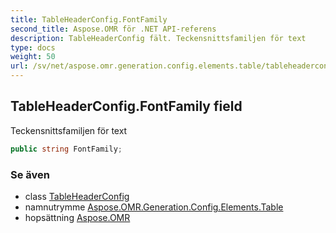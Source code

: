 ```yaml
---
title: TableHeaderConfig.FontFamily
second_title: Aspose.OMR för .NET API-referens
description: TableHeaderConfig fält. Teckensnittsfamiljen för text
type: docs
weight: 50
url: /sv/net/aspose.omr.generation.config.elements.table/tableheaderconfig/fontfamily/
---
```

## TableHeaderConfig.FontFamily field

Teckensnittsfamiljen för text

```csharp
public string FontFamily;
```

### Se även

* class [TableHeaderConfig](../)
* namnutrymme [Aspose.OMR.Generation.Config.Elements.Table](../../tableheaderconfig/)
* hopsättning [Aspose.OMR](../../../)


